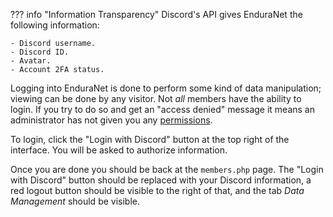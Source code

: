 ??? info "Information Transparency"
    Discord's API gives EnduraNet the following information:

    - Discord username.
    - Discord ID.
    - Avatar.
    - Account 2FA status. 

Logging into EnduraNet is done to perform some kind of data manipulation; viewing can be done by any visitor. Not *all* members have the ability to login. If you try to do so and get an "access denied" message it means an administrator has not given you any [permissions](../guides/permissions.md).

To login, click the "Login with Discord" button at the top right of the interface. You will be asked to authorize information.

Once you are done you should be back at the `members.php` page. The "Login with Discord" button should be replaced with your Discord information, a red logout button should be visible to the right of that, and the tab *Data Management* should be visible.